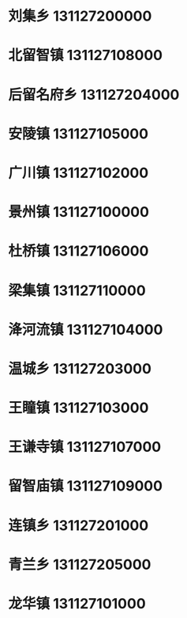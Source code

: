 # 刘集乡 131127200000
# 北留智镇 131127108000
# 后留名府乡 131127204000
# 安陵镇 131127105000
# 广川镇 131127102000
# 景州镇 131127100000
# 杜桥镇 131127106000
# 梁集镇 131127110000
# 洚河流镇 131127104000
# 温城乡 131127203000
# 王瞳镇 131127103000
# 王谦寺镇 131127107000
# 留智庙镇 131127109000
# 连镇乡 131127201000
# 青兰乡 131127205000
# 龙华镇 131127101000
